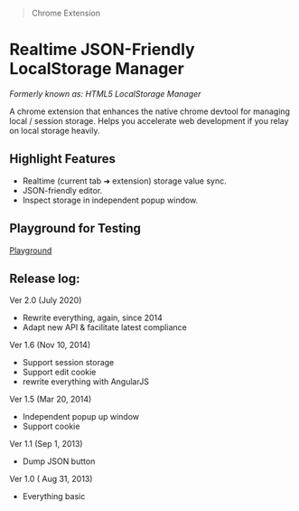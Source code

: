 > Chrome Extension

# Realtime JSON-Friendly LocalStorage Manager

*Formerly known as: HTML5 LocalStorage Manager*

A chrome extension that enhances the native chrome devtool for managing local / session storage.
Helps you accelerate web development if you relay on local storage heavily.

## Highlight Features

- Realtime (current tab ➜ extension) storage value sync.
- JSON-friendly editor.
- Inspect storage in independent popup window. 

## Playground for Testing

[Playground](http://andrelion.github.io/html5-localstorage-manager/playground/)

## Release log:

Ver 2.0 (July 2020)
  - Rewrite everything, again, since 2014
  - Adapt new API & facilitate latest compliance 

Ver 1.6 (Nov 10, 2014)
  - Support session storage
  - Support edit cookie
  - rewrite everything with AngularJS

Ver 1.5 (Mar 20, 2014)
  - Independent popup up window
  - Support cookie

Ver 1.1 (Sep 1, 2013)
  - Dump JSON button

Ver 1.0 ( Aug 31, 2013)
  - Everything basic
